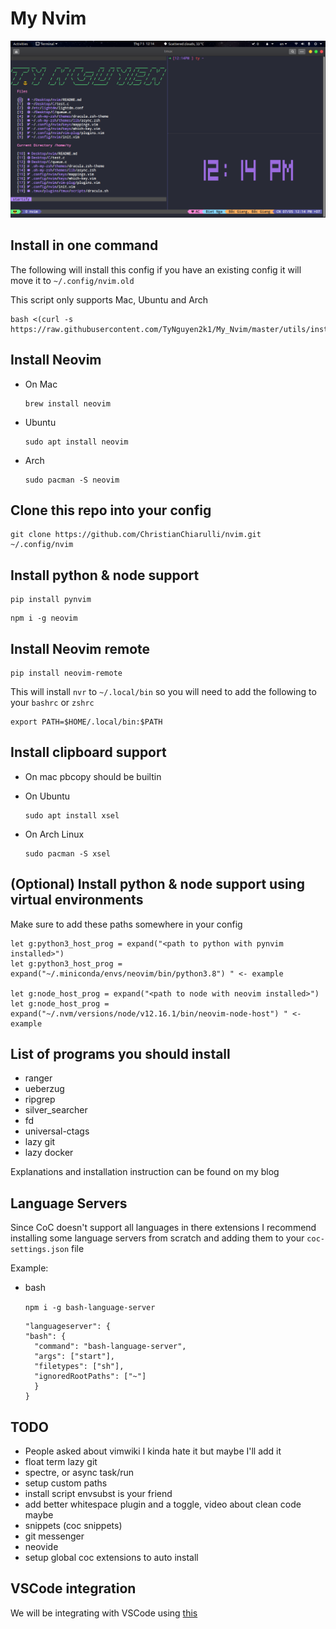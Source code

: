# My Nvim

![My Nvim pic](./utils/images/nvim.png)

## Install in one command

The following will install this config if you have an existing config it will move it to `~/.config/nvim.old`

This script only supports Mac, Ubuntu and Arch

```
bash <(curl -s https://raw.githubusercontent.com/TyNguyen2k1/My_Nvim/master/utils/install.sh)
```

## Install Neovim

- On Mac

  ```
  brew install neovim
  ```

- Ubuntu

  ```
  sudo apt install neovim
  ```

- Arch

  ```
  sudo pacman -S neovim
  ```

## Clone this repo into your config

```
git clone https://github.com/ChristianChiarulli/nvim.git ~/.config/nvim
```

## Install python & node support

```
pip install pynvim
```

```
npm i -g neovim
```

## Install Neovim remote

```
pip install neovim-remote
```

This will install `nvr` to `~/.local/bin` so you will need to add the following to your `bashrc` or `zshrc`

```
export PATH=$HOME/.local/bin:$PATH
```

## Install clipboard support

- On mac pbcopy should be builtin

- On Ubuntu

  ```
  sudo apt install xsel
  ```

- On Arch Linux

  ```
  sudo pacman -S xsel
  ```

## (Optional) Install python & node support using virtual environments

Make sure to add these paths somewhere in your config

```
let g:python3_host_prog = expand("<path to python with pynvim installed>")
let g:python3_host_prog = expand("~/.miniconda/envs/neovim/bin/python3.8") " <- example

let g:node_host_prog = expand("<path to node with neovim installed>")
let g:node_host_prog = expand("~/.nvm/versions/node/v12.16.1/bin/neovim-node-host") " <- example
```

## List of programs you should install

- ranger
- ueberzug
- ripgrep
- silver_searcher
- fd
- universal-ctags
- lazy git
- lazy docker

Explanations and installation instruction can be found on my blog

## Language Servers

Since CoC doesn't support all languages in there extensions
I recommend installing some language servers from scratch
and adding them to your `coc-settings.json` file

Example:

- bash

  `npm i -g bash-language-server`

  ```
  "languageserver": {
  "bash": {
    "command": "bash-language-server",
    "args": ["start"],
    "filetypes": ["sh"],
    "ignoredRootPaths": ["~"]
    }
  }
  ```

## TODO

- People asked about vimwiki I kinda hate it but maybe I'll add it
- float term lazy git
- spectre, or async task/run
- setup custom paths
- install script envsubst is your friend
- add better whitespace plugin and a toggle, video about clean code maybe
- snippets (coc snippets)
- git messenger
- neovide
- setup global coc extensions to auto install

## VSCode integration

We will be integrating with VSCode using [this](https://github.com/asvetliakov/vscode-neovim)
